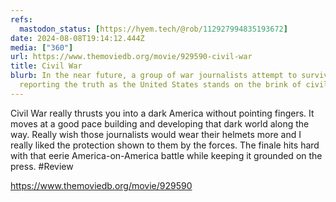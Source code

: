 ```yaml
---
refs:
  mastodon_status: [https://hyem.tech/@rob/112927994835193672]
date: 2024-08-08T19:14:12.444Z
media: ["360"]
url: https://www.themoviedb.org/movie/929590-civil-war
title: Civil War
blurb: In the near future, a group of war journalists attempt to survive while
  reporting the truth as the United States stands on the brink of civil war.
---
```


Civil War really thrusts you into a dark America without pointing fingers. It moves at a good pace building and developing that dark world along the way. Really wish those journalists would wear their helmets more and I really liked the protection shown to them by the forces. The finale hits hard with that eerie America-on-America battle while keeping it grounded on the press. #Review

https://www.themoviedb.org/movie/929590
